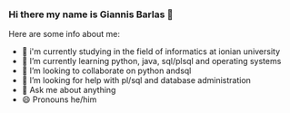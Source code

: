 ### Hi there my name is Giannis Barlas 👋

Here are some info about me:

- 🔭 i'm currently studying in the field of informatics at ionian university
- 🌱 I’m currently learning  python, java, sql/plsql and operating systems
- 👯 I’m looking to collaborate on python andsql
- 🤔 I’m looking for help with pl/sql and database administration
- 💬 Ask me about anything
- 😄 Pronouns he/him


